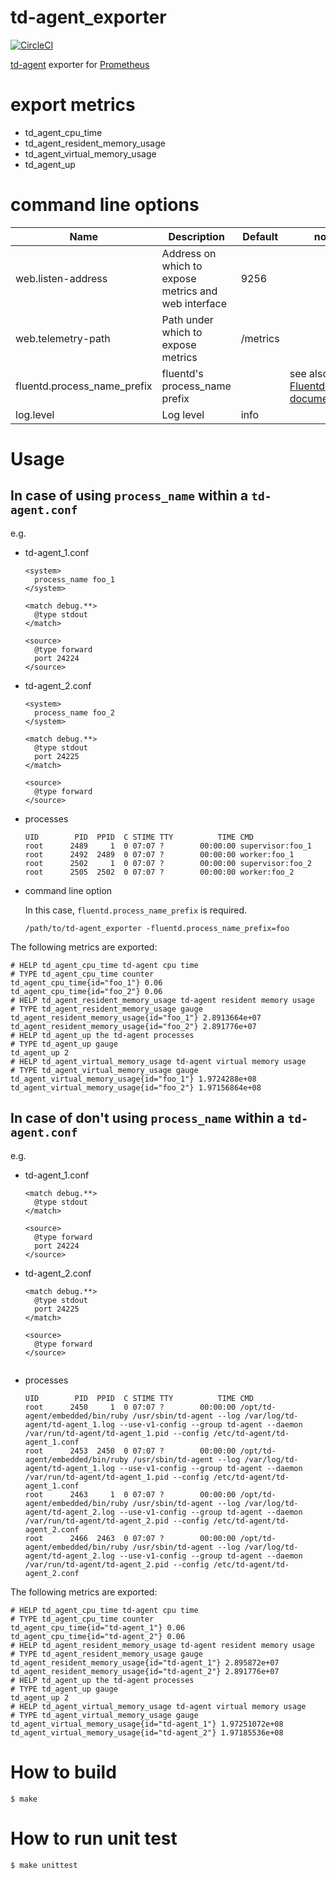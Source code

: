 # td-agent_exporter

[![CircleCI](https://circleci.com/gh/matsumana/td-agent_exporter/tree/master.svg?style=shield)](https://circleci.com/gh/matsumana/td-agent_exporter/tree/master)

[td-agent](https://docs.treasuredata.com/articles/td-agent) exporter for [Prometheus](https://prometheus.io/)

# export metrics

- td_agent_cpu_time
- td_agent_resident_memory_usage
- td_agent_virtual_memory_usage
- td_agent_up

# command line options

Name     | Description | Default | note
---------|-------------|----|----
web.listen-address | Address on which to expose metrics and web interface | 9256 |
web.telemetry-path | Path under which to expose metrics | /metrics |
fluentd.process_name_prefix | fluentd's process_name prefix | | see also: [Fluentd official documentation](http://docs.fluentd.org/v0.12/articles/config-file#processname)
log.level | Log level | info |

# Usage

## In case of using `process_name` within a `td-agent.conf`

e.g.

- td-agent_1.conf

  ```
  <system>
    process_name foo_1
  </system>

  <match debug.**>
    @type stdout
  </match>

  <source>
    @type forward
    port 24224
  </source>
  ```

- td-agent_2.conf

  ```
  <system>
    process_name foo_2
  </system>

  <match debug.**>
    @type stdout
    port 24225
  </match>

  <source>
    @type forward
  </source>
  ```

- processes

  ```
  UID        PID  PPID  C STIME TTY          TIME CMD
  root      2489     1  0 07:07 ?        00:00:00 supervisor:foo_1
  root      2492  2489  0 07:07 ?        00:00:00 worker:foo_1
  root      2502     1  0 07:07 ?        00:00:00 supervisor:foo_2
  root      2505  2502  0 07:07 ?        00:00:00 worker:foo_2
  ```

- command line option

  In this case, `fluentd.process_name_prefix` is required.

  ```
  /path/to/td-agent_exporter -fluentd.process_name_prefix=foo
  ```

The following metrics are exported:

  ```
  # HELP td_agent_cpu_time td-agent cpu time
  # TYPE td_agent_cpu_time counter
  td_agent_cpu_time{id="foo_1"} 0.06
  td_agent_cpu_time{id="foo_2"} 0.06
  # HELP td_agent_resident_memory_usage td-agent resident memory usage
  # TYPE td_agent_resident_memory_usage gauge
  td_agent_resident_memory_usage{id="foo_1"} 2.8913664e+07
  td_agent_resident_memory_usage{id="foo_2"} 2.891776e+07
  # HELP td_agent_up the td-agent processes
  # TYPE td_agent_up gauge
  td_agent_up 2
  # HELP td_agent_virtual_memory_usage td-agent virtual memory usage
  # TYPE td_agent_virtual_memory_usage gauge
  td_agent_virtual_memory_usage{id="foo_1"} 1.9724288e+08
  td_agent_virtual_memory_usage{id="foo_2"} 1.97156864e+08
  ```

## In case of don't using `process_name` within a `td-agent.conf`

e.g.

- td-agent_1.conf

  ```
  <match debug.**>
    @type stdout
  </match>

  <source>
    @type forward
    port 24224
  </source>
  ```

- td-agent_2.conf

  ```
  <match debug.**>
    @type stdout
    port 24225
  </match>

  <source>
    @type forward
  </source>
  ```
  ```

- processes

  ```
  UID        PID  PPID  C STIME TTY          TIME CMD
  root      2450     1  0 07:07 ?        00:00:00 /opt/td-agent/embedded/bin/ruby /usr/sbin/td-agent --log /var/log/td-agent/td-agent_1.log --use-v1-config --group td-agent --daemon /var/run/td-agent/td-agent_1.pid --config /etc/td-agent/td-agent_1.conf
  root      2453  2450  0 07:07 ?        00:00:00 /opt/td-agent/embedded/bin/ruby /usr/sbin/td-agent --log /var/log/td-agent/td-agent_1.log --use-v1-config --group td-agent --daemon /var/run/td-agent/td-agent_1.pid --config /etc/td-agent/td-agent_1.conf
  root      2463     1  0 07:07 ?        00:00:00 /opt/td-agent/embedded/bin/ruby /usr/sbin/td-agent --log /var/log/td-agent/td-agent_2.log --use-v1-config --group td-agent --daemon /var/run/td-agent/td-agent_2.pid --config /etc/td-agent/td-agent_2.conf
  root      2466  2463  0 07:07 ?        00:00:00 /opt/td-agent/embedded/bin/ruby /usr/sbin/td-agent --log /var/log/td-agent/td-agent_2.log --use-v1-config --group td-agent --daemon /var/run/td-agent/td-agent_2.pid --config /etc/td-agent/td-agent_2.conf
  ```

The following metrics are exported:

  ```
  # HELP td_agent_cpu_time td-agent cpu time
  # TYPE td_agent_cpu_time counter
  td_agent_cpu_time{id="td-agent_1"} 0.06
  td_agent_cpu_time{id="td-agent_2"} 0.06
  # HELP td_agent_resident_memory_usage td-agent resident memory usage
  # TYPE td_agent_resident_memory_usage gauge
  td_agent_resident_memory_usage{id="td-agent_1"} 2.895872e+07
  td_agent_resident_memory_usage{id="td-agent_2"} 2.891776e+07
  # HELP td_agent_up the td-agent processes
  # TYPE td_agent_up gauge
  td_agent_up 2
  # HELP td_agent_virtual_memory_usage td-agent virtual memory usage
  # TYPE td_agent_virtual_memory_usage gauge
  td_agent_virtual_memory_usage{id="td-agent_1"} 1.97251072e+08
  td_agent_virtual_memory_usage{id="td-agent_2"} 1.97185536e+08
  ```

# How to build

```
$ make
```

# How to run unit test

```
$ make unittest
```
